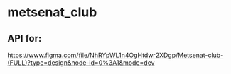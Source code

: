 # metsenat_club

## API for: 
https://www.figma.com/file/NhRYpWL1n4OgHtdwr2XDgp/Metsenat-club-(FULL)?type=design&node-id=0%3A1&mode=dev
